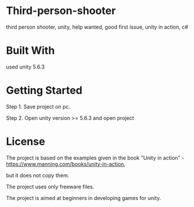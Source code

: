 # Third-person-shooter
third person shooter, unity, help wanted, good first issue, unity in action, c#

# Built With
used unity 5.6.3

# Getting Started
Step 1. Save project on pc.

Step 2. Open unity version >= 5.6.3 and open project

# License
The project is based on the examples given in the book "Unity in action" - https://www.manning.com/books/unity-in-action, 

but it does not copy them.

The project uses only freeware files.

The project is aimed at beginners in developing games for unity.


